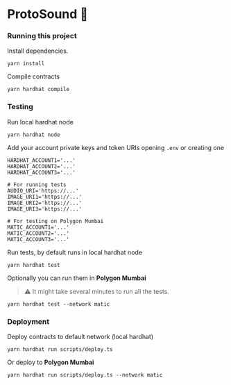 # ProtoSound 🎵

### Running this project

Install dependencies.

```shell
yarn install
```

Compile contracts

```shell
yarn hardhat compile
```

### Testing

Run local hardhat node

```shell
yarn hardhat node
```

Add your account private keys and token URIs opening `.env` or creating one

```shell
HARDHAT_ACCOUNT1='...'
HARDHAT_ACCOUNT2='...'
HARDHAT_ACCOUNT3='...'

# For running tests
AUDIO_URI='https://...'
IMAGE_URI1='https://...'
IMAGE_URI2='https://...'
IMAGE_URI3='https://...'

# For testing on Polygon Mumbai
MATIC_ACCOUNT1='...'
MATIC_ACCOUNT2='...'
MATIC_ACCOUNT3='...'
```

Run tests, by default runs in local hardhat node

```shell
yarn hardhat test
```

Optionally you can run them in **Polygon Mumbai**
> :warning: It might take several minutes to run all the tests.

```shell
yarn hardhat test --network matic
```

### Deployment

Deploy contracts to default network (local hardhat)

```shell
yarn hardhat run scripts/deploy.ts 
```

Or deploy to **Polygon Mumbai** 

```shell
yarn hardhat run scripts/deploy.ts --network matic
```

